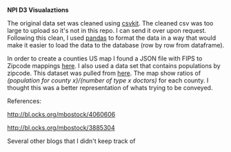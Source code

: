 **NPI D3 Visualaztions**

The original data set was cleaned using [csvkit](https://csvkit.readthedocs.org/en/0.9.1/). The cleaned csv was too large to upload so it's not in this repo. I can send it over upon request. Following this clean, I used [pandas](http://pandas.pydata.org/) to format the data in a way that would make it easier to load the data to the database (row by row from dataframe). 

In order to create a counties US map I found a JSON file with FIPS to Zipcode mappings [here](http://mavericklee.com/assets/data/FIPS_to_ZIPS.json). I also used a data set that contains populations by zipcode. This dataset was pulled from [here](http://blog.splitwise.com/2013/09/18/the-2010-us-census-population-by-zip-code-totally-free/). The map show ratios of *(population for county x)/(number of type x doctors)* for each county. I thought this was a better representation of whats trying to be conveyed. 

References:

http://bl.ocks.org/mbostock/4060606

http://bl.ocks.org/mbostock/3885304

Several other blogs that I didn't keep track of


